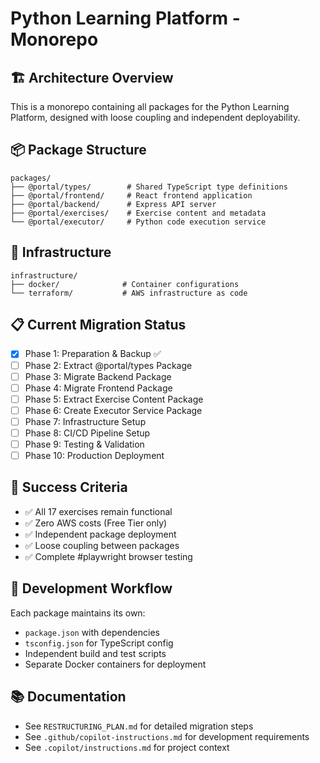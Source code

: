 # Python Learning Platform - Monorepo

## 🏗️ Architecture Overview
This is a monorepo containing all packages for the Python Learning Platform, designed with loose coupling and independent deployability.

## 📦 Package Structure
```
packages/
├── @portal/types/        # Shared TypeScript type definitions
├── @portal/frontend/     # React frontend application  
├── @portal/backend/      # Express API server
├── @portal/exercises/    # Exercise content and metadata
└── @portal/executor/     # Python code execution service
```

## 🚀 Infrastructure
```
infrastructure/
├── docker/              # Container configurations
└── terraform/           # AWS infrastructure as code
```

## 📋 Current Migration Status
- [x] Phase 1: Preparation & Backup ✅
- [ ] Phase 2: Extract @portal/types Package
- [ ] Phase 3: Migrate Backend Package
- [ ] Phase 4: Migrate Frontend Package
- [ ] Phase 5: Extract Exercise Content Package
- [ ] Phase 6: Create Executor Service Package
- [ ] Phase 7: Infrastructure Setup
- [ ] Phase 8: CI/CD Pipeline Setup
- [ ] Phase 9: Testing & Validation
- [ ] Phase 10: Production Deployment

## 🎯 Success Criteria
- ✅ All 17 exercises remain functional
- ✅ Zero AWS costs (Free Tier only)
- ✅ Independent package deployment
- ✅ Loose coupling between packages
- ✅ Complete #playwright browser testing

## 🔄 Development Workflow
Each package maintains its own:
- `package.json` with dependencies
- `tsconfig.json` for TypeScript config
- Independent build and test scripts
- Separate Docker containers for deployment

## 📚 Documentation
- See `RESTRUCTURING_PLAN.md` for detailed migration steps
- See `.github/copilot-instructions.md` for development requirements
- See `.copilot/instructions.md` for project context